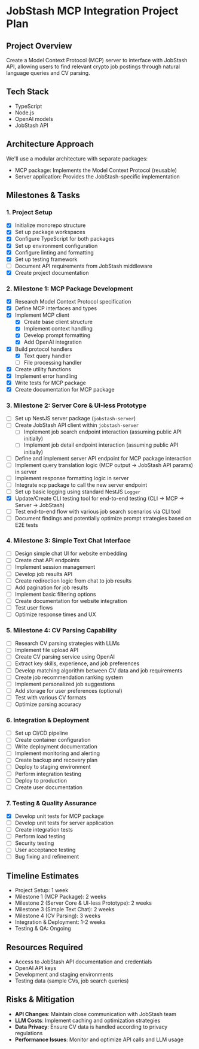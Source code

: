 # JobStash MCP Integration Project Plan

## Project Overview
Create a Model Context Protocol (MCP) server to interface with JobStash API, allowing users to find relevant crypto job postings through natural language queries and CV parsing.

## Tech Stack
- TypeScript
- Node.js
- OpenAI models
- JobStash API

## Architecture Approach
We'll use a modular architecture with separate packages:
- MCP package: Implements the Model Context Protocol (reusable)
- Server application: Provides the JobStash-specific implementation

## Milestones & Tasks

### 1. Project Setup
- [x] Initialize monorepo structure
- [x] Set up package workspaces
- [x] Configure TypeScript for both packages
- [x] Set up environment configuration
- [x] Configure linting and formatting
- [x] Set up testing framework
- [ ] Document API requirements from JobStash middleware
- [x] Create project documentation

### 2. Milestone 1: MCP Package Development
- [x] Research Model Context Protocol specification
- [x] Define MCP interfaces and types
- [x] Implement MCP client
  - [x] Create base client structure
  - [x] Implement context handling
  - [x] Develop prompt formatting
  - [x] Add OpenAI integration
- [x] Build protocol handlers
  - [x] Text query handler
  - [ ] File processing handler
- [x] Create utility functions
- [x] Implement error handling
- [x] Write tests for MCP package
- [x] Create documentation for MCP package

### 3. Milestone 2: Server Core & UI-less Prototype
- [ ] Set up NestJS server package (`jobstash-server`)
- [ ] Create JobStash API client within `jobstash-server`
  - [ ] Implement job search endpoint interaction (assuming public API initially)
  - [ ] Implement job detail endpoint interaction (assuming public API initially)
- [ ] Define and implement server API endpoint for MCP package interaction
- [ ] Implement query translation logic (MCP output -> JobStash API params) in server
- [ ] Implement response formatting logic in server
- [ ] Integrate `mcp` package to call the new server endpoint
- [ ] Set up basic logging using standard NestJS `Logger`
- [x] Update/Create CLI testing tool for end-to-end testing (CLI -> MCP -> Server -> JobStash)
- [ ] Test end-to-end flow with various job search scenarios via CLI tool
- [ ] Document findings and potentially optimize prompt strategies based on E2E tests

### 4. Milestone 3: Simple Text Chat Interface
- [ ] Design simple chat UI for website embedding
- [ ] Create chat API endpoints
- [ ] Implement session management
- [ ] Develop job results API
- [ ] Create redirection logic from chat to job results
- [ ] Add pagination for job results
- [ ] Implement basic filtering options
- [ ] Create documentation for website integration
- [ ] Test user flows
- [ ] Optimize response times and UX

### 5. Milestone 4: CV Parsing Capability
- [ ] Research CV parsing strategies with LLMs
- [ ] Implement file upload API
- [ ] Create CV parsing service using OpenAI
- [ ] Extract key skills, experience, and job preferences
- [ ] Develop matching algorithm between CV data and job requirements
- [ ] Create job recommendation ranking system
- [ ] Implement personalized job suggestions
- [ ] Add storage for user preferences (optional)
- [ ] Test with various CV formats
- [ ] Optimize parsing accuracy

### 6. Integration & Deployment
- [ ] Set up CI/CD pipeline
- [ ] Create container configuration
- [ ] Write deployment documentation
- [ ] Implement monitoring and alerting
- [ ] Create backup and recovery plan
- [ ] Deploy to staging environment
- [ ] Perform integration testing
- [ ] Deploy to production
- [ ] Create user documentation

### 7. Testing & Quality Assurance
- [x] Develop unit tests for MCP package
- [ ] Develop unit tests for server application
- [ ] Create integration tests
- [ ] Perform load testing
- [ ] Security testing
- [ ] User acceptance testing
- [ ] Bug fixing and refinement

## Timeline Estimates
- Project Setup: 1 week
- Milestone 1 (MCP Package): 2 weeks
- Milestone 2 (Server Core & UI-less Prototype): 2 weeks
- Milestone 3 (Simple Text Chat): 2 weeks
- Milestone 4 (CV Parsing): 3 weeks
- Integration & Deployment: 1-2 weeks
- Testing & QA: Ongoing

## Resources Required
- Access to JobStash API documentation and credentials
- OpenAI API keys
- Development and staging environments
- Testing data (sample CVs, job search queries)

## Risks & Mitigation
- **API Changes**: Maintain close communication with JobStash team
- **LLM Costs**: Implement caching and optimization strategies
- **Data Privacy**: Ensure CV data is handled according to privacy regulations
- **Performance Issues**: Monitor and optimize API calls and LLM usage 